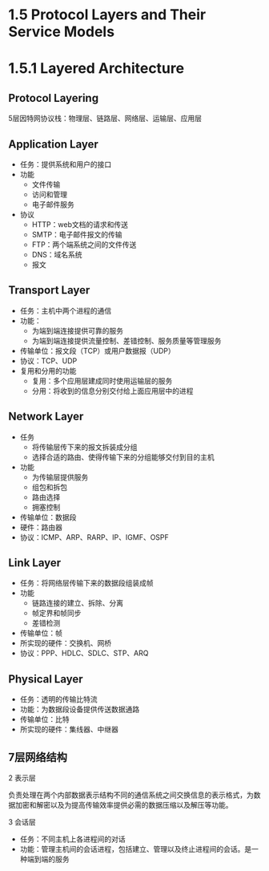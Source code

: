 # 1.5 Protocol Layers and Their Service Models

# **1.5.1 Layered Architecture**

## Protocol Layering

5层因特网协议栈：物理层、链路层、网络层、运输层、应用层

## Application Layer

- 任务：提供系统和用户的接口
- 功能
    - 文件传输
    - 访问和管理
    - 电子邮件服务
- 协议
    - HTTP：web文档的请求和传送
    - SMTP：电子邮件报文的传输
    - FTP：两个端系统之间的文件传送
    - DNS：域名系统
    - 报文

## Transport Layer

- 任务：主机中两个进程的通信
- 功能：
    - 为端到端连接提供可靠的服务
    - 为端到端连接提供流量控制、差错控制、服务质量等管理服务
- 传输单位：报文段（TCP）或用户数据报（UDP）
- 协议：TCP、UDP
- 复用和分用的功能
    - 复用：多个应用层建成同时使用运输层的服务
    - 分用：将收到的信息分别交付给上面应用层中的进程

## Network Layer

- 任务
    - 将传输层传下来的报文拆装成分组
    - 选择合适的路由、使得传输下来的分组能够交付到目的主机
- 功能
    - 为传输层提供服务
    - 组包和拆包
    - 路由选择
    - 拥塞控制
- 传输单位：数据段
- 硬件：路由器
- 协议：ICMP、ARP、RARP、IP、IGMF、OSPF

## Link Layer

- 任务：将网络层传输下来的数据段组装成帧
- 功能
    - 链路连接的建立、拆除、分离
    - 帧定界和帧同步
    - 差错检测
- 传输单位：帧
- 所实现的硬件：交换机、网桥
- 协议：PPP、HDLC、SDLC、STP、ARQ

## Physical Layer

- 任务：透明的传输比特流
- 功能：为数据段设备提供传送数据通路
- 传输单位：比特
- 所实现的硬件：集线器、中继器

## 7层网络结构

2 表示层

负责处理在两个内部数据表示结构不同的通信系统之间交换信息的表示格式，为数据加密和解密以及为提高传输效率提供必需的数据压缩以及解压等功能。

3 会话层

- 任务：不同主机上各进程间的对话
- 功能：管理主机间的会话进程，包括建立、管理以及终止进程间的会话。是一种端到端的服务